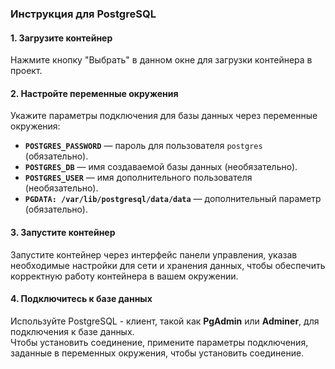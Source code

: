 ### Инструкция для PostgreSQL

#### 1. Загрузите контейнер
Нажмите кнопку "Выбрать" в данном окне для загрузки контейнера в проект.

#### 2. Настройте переменные окружения
Укажите параметры подключения для базы данных через переменные окружения:

- **`POSTGRES_PASSWORD`** — пароль для пользователя `postgres` (обязательно).
- **`POSTGRES_DB`** — имя создаваемой базы данных (необязательно).
- **`POSTGRES_USER`** — имя дополнительного пользователя (необязательно).
- **`PGDATA: /var/lib/postgresql/data/data`** — дополнительный параметр (обязательно).

#### 3. Запустите контейнер
Запустите контейнер через интерфейс панели управления, указав необходимые настройки для сети и хранения данных, чтобы обеспечить корректную работу контейнера в вашем окружении.

#### 4. Подключитесь к базе данных
Используйте PostgreSQL - клиент, такой как **PgAdmin** или **Adminer**, для подключения к базе данных.  
Чтобы установить соединение, примените параметры подключения, заданные в переменных окружения, чтобы установить соединение.  
